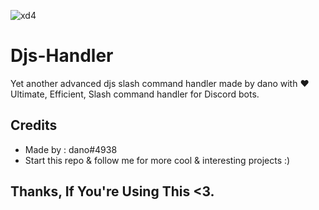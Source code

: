 ![xd4](https://media.discordapp.net/attachments/884758267107106861/903701669177589780/Command_handler.png)
# Djs-Handler
Yet another advanced djs slash command handler made by dano with ❤️<br>
Ultimate, Efficient, Slash command handler for Discord bots.
## Credits
- Made by : dano#4938<br>
- Start this repo & follow me for more cool & interesting projects :)

## Thanks, If You're Using This <3.
